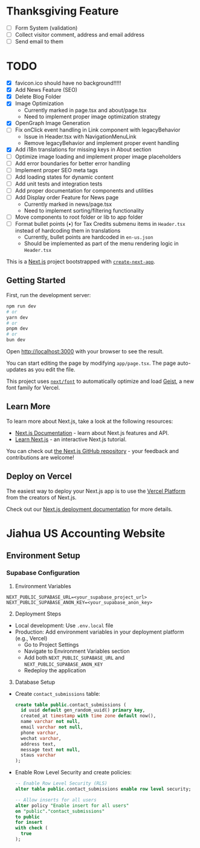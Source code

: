 # Thanksgiving Feature

- [ ] Form System (validation)
- [ ] Collect visitor comment, address and email address
- [ ] Send email to them

# TODO

- [X] favicon.ico should have no background!!!!!
- [X] Add News Feature (SEO)
- [X] Delete Blog Folder
- [X] Image Optimization
  - Currently marked in page.tsx and about/page.tsx
  - Need to implement proper image optimization strategy
- [X] OpenGraph Image Generation
- [ ] Fix onClick event handling in Link component with legacyBehavior
  - Issue in Header.tsx with NavigationMenuLink
  - Remove legacyBehavior and implement proper event handling
- [X] Add i18n translations for missing keys in About section
- [ ] Optimize image loading and implement proper image placeholders
- [ ] Add error boundaries for better error handling
- [ ] Implement proper SEO meta tags
- [ ] Add loading states for dynamic content
- [ ] Add unit tests and integration tests
- [ ] Add proper documentation for components and utilities
- [ ] Add Display order Feature for News page
  - Currently marked in news/page.tsx
  - Need to implement sorting/filtering functionality
- [ ] Move components to root folder or lib to app folder
- [ ] Format bullet points (•) for Tax Credits submenu items in `Header.tsx` instead of hardcoding them in translations
  - Currently, bullet points are hardcoded in `en-us.json`
  - Should be implemented as part of the menu rendering logic in `Header.tsx`

This is a [Next.js](https://nextjs.org) project bootstrapped with [`create-next-app`](https://nextjs.org/docs/app/api-reference/cli/create-next-app).

## Getting Started

First, run the development server:

```bash
npm run dev
# or
yarn dev
# or
pnpm dev
# or
bun dev
```

Open [http://localhost:3000](http://localhost:3000) with your browser to see the result.

You can start editing the page by modifying `app/page.tsx`. The page auto-updates as you edit the file.

This project uses [`next/font`](https://nextjs.org/docs/app/building-your-application/optimizing/fonts) to automatically optimize and load [Geist](https://vercel.com/font), a new font family for Vercel.

## Learn More

To learn more about Next.js, take a look at the following resources:

- [Next.js Documentation](https://nextjs.org/docs) - learn about Next.js features and API.
- [Learn Next.js](https://nextjs.org/learn) - an interactive Next.js tutorial.

You can check out [the Next.js GitHub repository](https://github.com/vercel/next.js) - your feedback and contributions are welcome!

## Deploy on Vercel

The easiest way to deploy your Next.js app is to use the [Vercel Platform](https://vercel.com/new?utm_medium=default-template&filter=next.js&utm_source=create-next-app&utm_campaign=create-next-app-readme) from the creators of Next.js.

Check out our [Next.js deployment documentation](https://nextjs.org/docs/app/building-your-application/deploying) for more details.

# Jiahua US Accounting Website

## Environment Setup

### Supabase Configuration

1. Environment Variables

```
NEXT_PUBLIC_SUPABASE_URL=<your_supabase_project_url>
NEXT_PUBLIC_SUPABASE_ANON_KEY=<your_supabase_anon_key>
```

2. Deployment Steps

- Local development: Use `.env.local` file
- Production: Add environment variables in your deployment platform (e.g., Vercel)
  - Go to Project Settings
  - Navigate to Environment Variables section
  - Add both `NEXT_PUBLIC_SUPABASE_URL` and `NEXT_PUBLIC_SUPABASE_ANON_KEY`
  - Redeploy the application

3. Database Setup

- Create `contact_submissions` table:

  ```sql
  create table public.contact_submissions (
    id uuid default gen_random_uuid() primary key,
    created_at timestamp with time zone default now(),
    name varchar not null,
    email varchar not null,
    phone varchar,
    wechat varchar,
    address text,
    message text not null,
    staus varchar
  );
  ```
- Enable Row Level Security and create policies:

  ```sql
  -- Enable Row Level Security (RLS)
  alter table public.contact_submissions enable row level security;

  -- Allow inserts for all users
  alter policy "Enable insert for all users"
  on "public"."contact_submissions"
  to public
  for insert
  with check (
    true
  );
  ```
